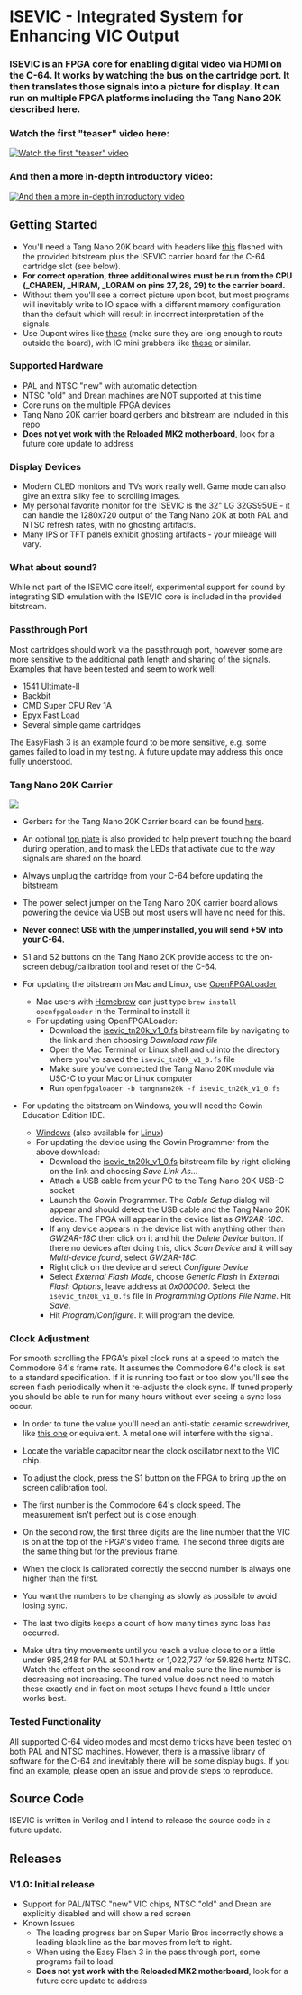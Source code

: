 # ISEVIC - Integrated System for Enhancing VIC Output
### ISEVIC is an FPGA core for enabling digital video via HDMI on the C-64. It works by watching the bus on the cartridge port. It then translates those signals into a picture for display. It can run on multiple FPGA platforms including the Tang Nano 20K described here.

### Watch the first "teaser" video here:
[![Watch the first "teaser" video](https://img.youtube.com/vi/a9VlOROTK9U/0.jpg)](https://www.youtube.com/watch?v=a9VlOROTK9U)

### And then a more in-depth introductory video:
[![And then a more in-depth introductory video](https://img.youtube.com/vi/-8Uv11p1W8Q/0.jpg)](https://www.youtube.com/watch?v=-8Uv11p1W8Q)

## Getting Started
- You'll need a Tang Nano 20K board with headers like [this](https://www.amazon.com/dp/B0C5XJV83K) flashed with the provided bitstream plus the ISEVIC carrier board for the C-64 cartridge slot (see below).
- **For correct operation, three additional wires must be run from the CPU (_CHAREN, _HIRAM, _LORAM on pins 27, 28, 29) to the carrier board.**
- Without them you'll see a correct picture upon boot, but most programs will inevitably write to IO space with a different memory configuration than the default which will result in incorrect interpretation of the signals. 
- Use Dupont wires like [these](https://www.amazon.com/dp/B07GCZV4BS) (make sure they are long enough to route outside the board), with IC mini grabbers like [these](https://www.amazon.com/dp/B08V1HFHRY) or similar.

### Supported Hardware
- PAL and NTSC "new" with automatic detection
- NTSC "old" and Drean machines are NOT supported at this time
- Core runs on the multiple FPGA devices
- Tang Nano 20K carrier board gerbers and bitstream are included in this repo
- **Does not yet work with the Reloaded MK2 motherboard**, look for a future core update to address

### Display Devices
- Modern OLED monitors and TVs work really well. Game mode can also give an extra silky feel to scrolling images.
- My personal favorite monitor for the ISEVIC is the 32" LG 32GS95UE - it can handle the 1280x720 output of the Tang Nano 20K at both PAL and NTSC refresh rates, with no ghosting artifacts.
- Many IPS or TFT panels exhibit ghosting artifacts - your mileage will vary.

### What about sound?
While not part of the ISEVIC core itself, experimental support for sound by integrating SID emulation with the ISEVIC core is included in the provided bitstream. 

### Passthrough Port
Most cartridges should work via the passthrough port, however some are more sensitive to the additional path length and sharing of the signals. Examples that have been tested and seem to work well:
- 1541 Ultimate-II
- Backbit
- CMD Super CPU Rev 1A
- Epyx Fast Load
- Several simple game cartridges

The EasyFlash 3 is an example found to be more sensitive, e.g. some games failed to load in my testing. A future update may address this once fully understood.

### Tang Nano 20K Carrier
![](./Boards/Tang_Nano_20K/Board_TopView.png)
- Gerbers for the Tang Nano 20K Carrier board can be found [here](./Boards/Tang_Nano_20K/Carrier/). 
- An optional [top plate](./Boards/Tang_Nano_20K/Top_Plate/) is also provided to help prevent touching the board during operation, and to mask the LEDs that activate due to the way signals are shared on the board.
- Always unplug the cartridge from your C-64 before updating the bitstream.
- The power select jumper on the Tang Nano 20K carrier board allows powering the device via USB but most users will have no need for this. 
- **Never connect USB with the jumper installed, you will send +5V into your C-64.**
- S1 and S2 buttons on the Tang Nano 20K provide access to the on-screen debug/calibration tool and reset of the C-64.
- For updating the bitstream on Mac and Linux, use [OpenFPGALoader](https://github.com/trabucayre/openFPGALoader)
    - Mac users with [Homebrew](https://brew.sh/) can just type `brew install openfpgaloader` in the Terminal to install it
    - For updating using OpenFPGALoader:
        - Download the [isevic_tn20k_v1_0.fs](Boards/Tang_Nano_20K/Bitstream/isevic_tn20k_v1_0.fs) bitstream file by navigating to the link and then choosing *Download raw file*
        - Open the Mac Terminal or Linux shell and `cd` into the directory where you've saved the `isevic_tn20k_v1_0.fs` file
        - Make sure you've connected the Tang Nano 20K module via USC-C to your Mac or Linux computer
        - Run `openfpgaloader -b tangnano20k -f isevic_tn20k_v1_0.fs`

- For updating the bitstream on Windows, you will need the Gowin Education Edition IDE. 
    - [Windows](https://dl.sipeed.com/shareURL/TANG/gowin_ide) (also available for [Linux](https://dl.sipeed.com/shareURL/TANG/gowin_ide))
    - For updating the device using the Gowin Programmer from the above download:
        - Download the [isevic_tn20k_v1_0.fs](Boards/Tang_Nano_20K/Bitstream/isevic_tn20k_v1_0.fs) bitstream file by right-clicking on the link and choosing *Save Link As...*
        - Attach a USB cable from your PC to the Tang Nano 20K USB-C socket
        - Launch the Gowin Programmer. The *Cable Setup* dialog will appear and should detect the USB cable and the Tang Nano 20K device.  The FPGA will appear in the device list as *GW2AR-18C*.
        - If any device appears in the device list with anything other than *GW2AR-18C* then click on it and hit the *Delete Device* button.  If there no devices after doing this, click *Scan Device* and it will say *Multi-device found*, select *GW2AR-18C*.
        - Right click on the device and select *Configure Device*
        - Select *External Flash Mode*, choose *Generic Flash* in *External Flash Options*, leave address at *0x000000*. Select the `isevic_tn20k_v1_0.fs` file in *Programming Options File Name*. Hit *Save*.
        - Hit *Program/Configure*.  It will program the device.

### Clock Adjustment
For smooth scrolling the FPGA's pixel clock runs at a speed to match the Commodore 64's frame rate. It assumes the Commodore 64's clock is set to a standard specification.
If it is running too fast or too slow you'll see the screen flash periodically when it re-adjusts the clock sync. If tuned properly you should be able to run for many hours without ever seeing a sync loss occur.

- In order to tune the value you'll need an anti-static ceramic screwdriver, like [this one](https://www.amazon.com/Frequency-Screwdriver-Anti-static-Plastic-Ceramic/dp/B07GZHKH4B) or equivalent. A metal one will interfere with the signal.

- Locate the variable capacitor near the clock oscillator next to the VIC chip.
- To adjust the clock, press the S1 button on the FPGA to bring up the on screen calibration tool.
- The first number is the Commodore 64's clock speed. The measurement isn't perfect but is close enough.
- On the second row, the first three digits are the line number that the VIC is on at the top of the FPGA's video frame. The second three digits are the same thing but for the previous frame.
- When the clock is calibrated correctly the second number is always one higher than the first.
- You want the numbers to be changing as slowly as possible to avoid losing sync.
- The last two digits keeps a count of how many times sync loss has occurred.
- Make ultra tiny movements until you reach a value close to or a little under 985,248 for PAL at 50.1 hertz or 1,022,727 for 59.826 hertz NTSC. Watch the effect on the second row and make sure the line number is decreasing not increasing. The tuned value does not need to match these exactly and in fact on most setups I have found a little under works best.

### Tested Functionality
All supported C-64 video modes and most demo tricks have been tested on both PAL and NTSC machines. However, there is a massive library of software for the C-64 and inevitably there will be some display bugs. If you find an example, please open an issue and provide steps to reproduce. 

## Source Code
ISEVIC is written in Verilog and I intend to release the source code in a future update.

## Releases
### V1.0: Initial release
- Support for PAL/NTSC "new" VIC chips, NTSC "old" and Drean are explicitly disabled and will show a red screen
- Known Issues
    - The loading progress bar on Super Mario Bros incorrectly shows a leading black line as the bar moves from left to right.
    - When using the Easy Flash 3 in the pass through port, some programs fail to load.
    - **Does not yet work with the Reloaded MK2 motherboard**, look for a future core update to address
